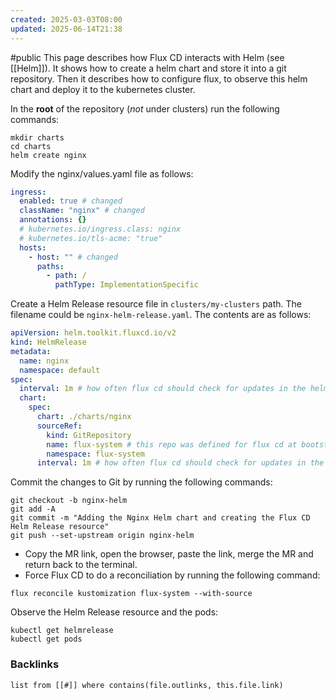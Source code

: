 ```yaml
---
created: 2025-03-03T08:00
updated: 2025-06-14T21:38
---
```

#public
This page describes how Flux CD interacts with Helm (see [[Helm]]). It shows how to create a helm chart and store it into a git repository. Then it describes how to configure flux, to observe this helm chart and deploy it to the kubernetes cluster.

In the **root** of the repository (_not_ under clusters) run the following commands:

```shelll
mkdir charts
cd charts
helm create nginx
```

Modify the nginx/values.yaml file as follows:

```yaml
ingress:  
  enabled: true # changed  
  className: "nginx" # changed  
  annotations: {}  
  # kubernetes.io/ingress.class: nginx    
  # kubernetes.io/tls-acme: "true"  
  hosts:  
    - host: "" # changed  
      paths:  
        - path: /  
          pathType: ImplementationSpecific
```

Create a Helm Release resource file in `clusters/my-clusters` path. The filename could be `nginx-helm-release.yaml`. The contents are as follows:

```yaml
apiVersion: helm.toolkit.fluxcd.io/v2  
kind: HelmRelease  
metadata:  
  name: nginx  
  namespace: default  
spec:  
  interval: 1m # how often flux cd should check for updates in the helm release file  
  chart:  
    spec:  
      chart: ./charts/nginx  
      sourceRef:  
        kind: GitRepository  
        name: flux-system # this repo was defined for flux cd at bootstrapping  
        namespace: flux-system  
      interval: 1m # how often flux cd should check for updates in the helm chart file
```
Commit the changes to Git by running the following commands:

```shell
git checkout -b nginx-helm
git add -A
git commit -m "Adding the Nginx Helm chart and creating the Flux CD Helm Release resource"
git push --set-upstream origin nginx-helm
```

- Copy the MR link, open the browser, paste the link, merge the MR and return back to the terminal.
- Force Flux CD to do a reconciliation by running the following command:

```
flux reconcile kustomization flux-system --with-source
```

Observe the Helm Release resource and the pods:

```
kubectl get helmrelease
kubectl get pods
```

### Backlinks
```dataview 
list from [[#]] where contains(file.outlinks, this.file.link)
```

